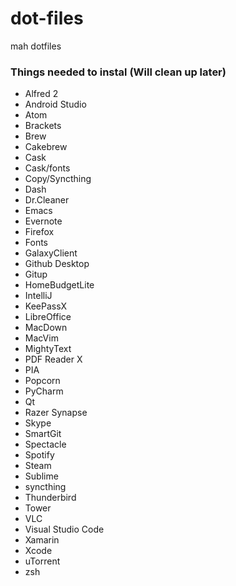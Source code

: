 # dot-files
mah dotfiles

### Things needed to instal (Will clean up later)

* Alfred 2
* Android Studio
* Atom
* Brackets
* Brew
* Cakebrew
* Cask
* Cask/fonts
* Copy/Syncthing
* Dash
* Dr.Cleaner
* Emacs
* Evernote
* Firefox
* Fonts
* GalaxyClient
* Github Desktop
* Gitup
* HomeBudgetLite
* IntelliJ
* KeePassX
* LibreOffice
* MacDown
* MacVim
* MightyText
* PDF Reader X
* PIA
* Popcorn
* PyCharm
* Qt
* Razer Synapse
* Skype
* SmartGit
* Spectacle
* Spotify
* Steam 
* Sublime
* syncthing
* Thunderbird
* Tower
* VLC
* Visual Studio Code
* Xamarin
* Xcode
* uTorrent
* zsh
